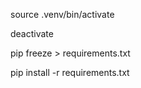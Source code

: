 source .venv/bin/activate

deactivate

pip freeze > requirements.txt

pip install -r requirements.txt
